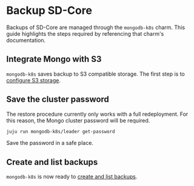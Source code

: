 # Backup SD-Core

Backups of SD-Core are managed through the `mongodb-k8s` charm. This guide
highlights the steps required by referencing that charm's documentation.

## Integrate Mongo with S3

`mongodb-k8s` saves backup to S3 compatible storage. The first step is to
[configure S3 storage](https://charmhub.io/mongodb-k8s/docs/h-configure-s3?channel=6/beta).

## Save the cluster password

The restore procedure currently only works with a full redeployment. For this
reason, the Mongo cluster password will be required.

```bash
juju run mongodb-k8s/leader get-password
```

Save the password in a safe place.

## Create and list backups

`mongodb-k8s` is now ready to
[create and list backups](https://charmhub.io/mongodb-k8s/docs/h-create-backup?channel=6/beta).
